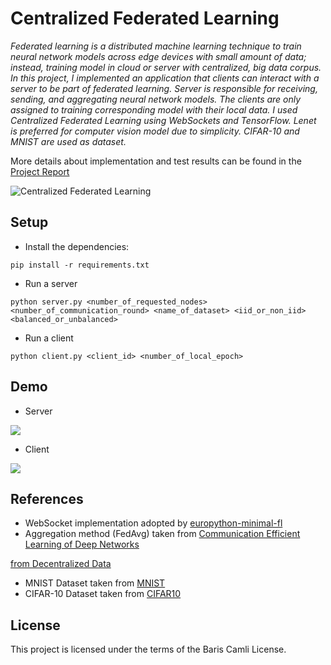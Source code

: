 # Centralized Federated Learning

_Federated learning is a distributed machine learning technique to train neural network models across edge devices with small amount of data; instead, training model in cloud or server with centralized, big data corpus. In this project, I implemented an application that clients can interact with a server to be part of federated learning. Server is responsible for receiving, sending, and aggregating neural network models. The clients are only assigned to training corresponding model with their local data. I used Centralized Federated Learning using WebSockets and TensorFlow. Lenet is preferred for computer vision model due to simplicity. CIFAR-10 and MNIST are used as dataset._

<div>More details about implementation and test results can be found in the <a href="https://github.com/bariscamli/federated-learning/blob/main/Centralized%20Federated%20Learning.pdf" title="Report">Project Report</a></div>


![Centralized Federated Learning](https://github.com/bariscamli/federated-learning/blob/main/images/image.png?raw=true)

## Setup

- Install the dependencies:

```
pip install -r requirements.txt
```

- Run a server 
```
python server.py <number_of_requested_nodes> <number_of_communication_round> <name_of_dataset> <iid_or_non_iid> <balanced_or_unbalanced>
```

- Run a client
```
python client.py <client_id> <number_of_local_epoch>
```

## Demo
- Server

![](images/server.gif)

- Client

![](images/client.gif)

## References
* <div>WebSocket implementation adopted by <a href="https://github.com/DhanshreeA/europython-minimal-fl" title="europython-minimal-fl">europython-minimal-fl</a></div>
* <div>Aggregation method (FedAvg) taken from <a href="https://arxiv.org/pdf/1602.05629.pdf" title="Article">Communication Efficient Learning of Deep Networks
from Decentralized Data</a></div>
* <div>MNIST Dataset taken from <a href="https://www.tensorflow.org/datasets/catalog/mnist" title="MNIST">MNIST</a></div>
* <div>CIFAR-10 Dataset taken from <a href="https://www.tensorflow.org/datasets/catalog/cifar10" title="CIFAR-10">CIFAR10</a></div>

## License

This project is licensed under the terms of the Baris Camli License.









